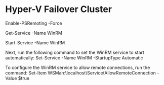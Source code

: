 # Hyper-V Failover Cluster



Enable-PSRemoting -Force


Get-Service -Name WinRM

Start-Service -Name WinRM

Next, run the following command to set the WinRM service to start automatically:
Set-Service -Name WinRM -StartupType Automatic

To configure the WinRM service to allow remote connections, run the command:
Set-Item WSMan:\localhost\Service\AllowRemoteConnection -Value $true

